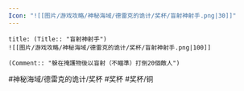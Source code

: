 ```yaml
---
Icon: "![[图片/游戏攻略/神秘海域/德雷克的诡计/奖杯/盲射神射手.png|30]]"
---
```

```ad-common-bronze-trophy
title: (Title:: "盲射神射手")
![[图片/游戏攻略/神秘海域/德雷克的诡计/奖杯/盲射神射手.png|100]]

(Comment:: "躲在掩護物後以盲射（不瞄準）打倒20個敵人")
```

#神秘海域/德雷克的诡计/奖杯 #奖杯 #奖杯/铜
